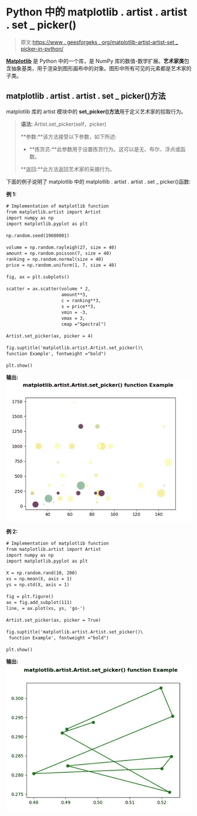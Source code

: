 # Python 中的 matplotlib . artist . artist . set _ picker()

> 原文:[https://www . geesforgeks . org/matplotlib-artist-artist-set _ picker-in-python/](https://www.geeksforgeeks.org/matplotlib-artist-artist-set_picker-in-python/)

**[Matplotlib](https://www.geeksforgeeks.org/python-introduction-matplotlib/)** 是 Python 中的一个库，是 NumPy 库的数值-数学扩展。**艺术家类**包含抽象基类，用于渲染到图形画布中的对象。图形中所有可见的元素都是艺术家的子类。

## matplotlib . artist . artist . set _ picker()方法

matplotlib 库的 artist 模块中的 **set_picker()方法**用于定义艺术家的拾取行为。

> **语法:** Artist.set_picker(self，picker)
> 
> **参数:**该方法接受以下参数，如下所述:
> 
> *   **拣货员:**此参数用于设置拣货行为。这可以是无、布尔、浮点或函数。
> 
> **返回:**此方法返回艺术家的采摘行为。

下面的例子说明了 matplotlib 中的 matplotlib . artist . artist . set _ picker()函数:

**例 1:**

```
# Implementation of matplotlib function
from matplotlib.artist import Artist
import numpy as np 
import matplotlib.pyplot as plt 

np.random.seed(19680801) 

volume = np.random.rayleigh(27, size = 40) 
amount = np.random.poisson(7, size = 40) 
ranking = np.random.normal(size = 40) 
price = np.random.uniform(1, 7, size = 40) 

fig, ax = plt.subplots() 

scatter = ax.scatter(volume * 2,  
                     amount**3, 
                     c = ranking**3, 
                     s = price**3, 
                     vmin = -3, 
                     vmax = 3, 
                     cmap ="Spectral") 

Artist.set_picker(ax, picker = 4) 

fig.suptitle('matplotlib.artist.Artist.set_picker()\
function Example', fontweight ="bold") 

plt.show()
```

**输出:**
![](img/0f5f929a285ff2bb84c873abc5d52797.png)

**例 2:**

```
# Implementation of matplotlib function
from matplotlib.artist import Artist
import numpy as np 
import matplotlib.pyplot as plt 

X = np.random.rand(10, 200) 
xs = np.mean(X, axis = 1) 
ys = np.std(X, axis = 1) 

fig = plt.figure() 
ax = fig.add_subplot(111) 
line, = ax.plot(xs, ys, 'go-') 

Artist.set_picker(ax, picker = True) 

fig.suptitle('matplotlib.artist.Artist.set_picker()\
 function Example', fontweight ="bold") 

plt.show()
```

**输出:**
![](img/6326dc2a77fac930d65cb7955575d746.png)